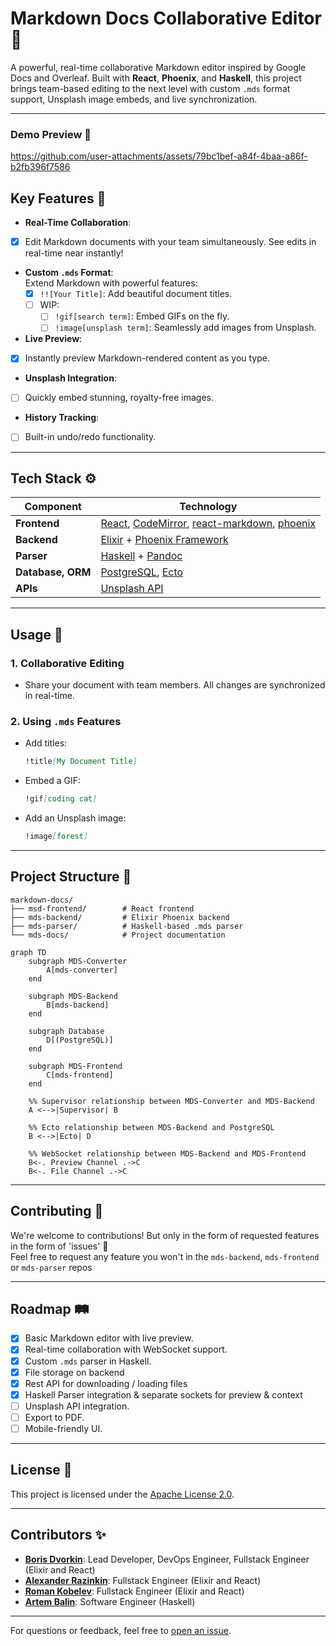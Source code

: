 # **Markdown Docs Collaborative Editor** 🚀

A powerful, real-time collaborative Markdown editor inspired by Google Docs and Overleaf. Built with **React**, **Phoenix**, and **Haskell**, this project brings team-based editing to the next level with custom `.mds` format support, Unsplash image embeds, and live synchronization.

---

### **Demo Preview** 🎥

https://github.com/user-attachments/assets/79bc1bef-a84f-4baa-a86f-b2fb396f7586



## **Key Features** 🌟

- **Real-Time Collaboration**:  
- [x] Edit Markdown documents with your team simultaneously. See edits in real-time near instantly!

- **Custom `.mds` Format**:  
  Extend Markdown with powerful features:
  - [x] `!![Your Title]`: Add beautiful document titles.  
  - [ ] WIP:
    - [ ] `!gif[search term]`: Embed GIFs on the fly.  
    - [ ] `!image[unsplash term]`: Seamlessly add images from Unsplash.  

- **Live Preview**:  
- [x] Instantly preview Markdown-rendered content as you type.

- **Unsplash Integration**:  
- [ ] Quickly embed stunning, royalty-free images.

- **History Tracking**:  
- [ ] Built-in undo/redo functionality.

---

## **Tech Stack** ⚙️

| **Component**   | **Technology**                           |
|------------------|------------------------------------------|
| **Frontend**     | [React](https://reactjs.org/), [CodeMirror](https://codemirror.net/), [react-markdown](https://github.com/remarkjs/react-markdown), [phoenix](https://www.npmjs.com/package/phoenix) |
| **Backend**      | [Elixir](https://elixir-lang.org/) + [Phoenix Framework](https://www.phoenixframework.org/) |
| **Parser**       | [Haskell](https://www.haskell.org/) + [Pandoc](https://pandoc.org/) |
| **Database, ORM**     | [PostgreSQL](https://www.postgresql.org/), [Ecto](https://github.com/elixir-ecto/ecto)                              |
| **APIs**         | [Unsplash API](https://unsplash.com/developers) |

---

## **Usage** 📖

### 1. **Collaborative Editing**
- Share your document with team members. All changes are synchronized in real-time.

### 2. **Using `.mds` Features**
- Add titles:
  ```markdown
  !title[My Document Title]
  ```
- Embed a GIF:
  ```markdown
  !gif[coding cat]
  ```
- Add an Unsplash image:
  ```markdown
  !image[forest]
  ```

---

## **Project Structure** 📂

```plaintext
markdown-docs/
├── msd-frontend/        # React frontend
├── mds-backend/         # Elixir Phoenix backend
├── mds-parser/          # Haskell-based .mds parser
└── mds-docs/            # Project documentation
```

```mermaid
graph TD
    subgraph MDS-Converter
        A[mds-converter]
    end

    subgraph MDS-Backend
        B[mds-backend]
    end

    subgraph Database
        D[(PostgreSQL)]
    end

    subgraph MDS-Frontend
        C[mds-frontend]
    end

    %% Supervisor relationship between MDS-Converter and MDS-Backend
    A <-->|Supervisor| B

    %% Ecto relationship between MDS-Backend and PostgreSQL
    B <-->|Ecto| D

    %% WebSocket relationship between MDS-Backend and MDS-Frontend
    B<-. Preview Channel .->C
    B<-. File Channel .->C
```

---

## **Contributing** 🤝

We're welcome to contributions! But only in the form of requested features in the form of 'issues' 👼  
Feel free to request any feature you won't in the `mds-backend`, `mds-frontend` or `mds-parser` repos

---

## **Roadmap** 🛤️

- [x] Basic Markdown editor with live preview.  
- [x] Real-time collaboration with WebSocket support.  
- [x] Custom `.mds` parser in Haskell.
- [x] File storage on backend
- [x] Rest API for downloading / loading files
- [x] Haskell Parser integration & separate sockets for preview & context 
- [ ] Unsplash API integration.  
- [ ] Export to PDF.
- [ ] Mobile-friendly UI.  

---

## **License** 📜

This project is licensed under the [Apache License 2.0](LICENSE).  

---

## **Contributors** ✨

- **[Boris Dvorkin](https://github.com/worthant)**: Lead Developer, DevOps Engineer, Fullstack Engineer (Elixir and React)  
- **[Alexander Razinkin](https://github.com/DecafMangoITMO)**: Fullstack Engineer (Elixir and React)  
- **[Roman Kobelev](https://github.com/Romariok)**: Fullstack Engineer (Elixir and React)  
- **[Artem Balin](https://github.com/ta4ilka69)**: Software Engineer (Haskell)

---

For questions or feedback, feel free to [open an issue](https://github.com/Imtjl/markdown-docs/issues).  
